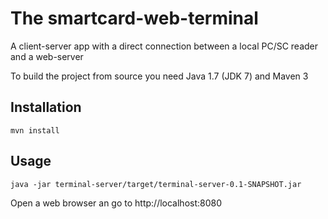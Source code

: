 The smartcard-web-terminal
==========================

A client-server app with a direct connection between a local PC/SC reader and a web-server

To build the project from source you need Java 1.7 (JDK 7) and Maven 3


Installation
-----------

    mvn install


Usage
-----

    java -jar terminal-server/target/terminal-server-0.1-SNAPSHOT.jar

Open a web browser an go to http://localhost:8080
